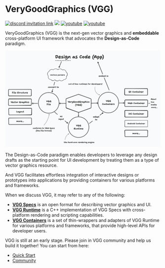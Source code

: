 # VeryGoodGraphics (VGG)


<a href="https://discord.gg/89fFapjfgM"><img alt="discord invitation link" src="https://dcbadge.vercel.app/api/server/89fFapjfgM?style=flat"></a>
[![](https://shields.io/github/stars/verygoodgraphics?style=social)](https://github.com/verygoodgraphics/)
<a href="https://twitter.com/VGG_Design"><img src="https://img.shields.io/twitter/follow/VGG_Design?style=social" alt="youtube" /></a>
<a href="https://www.youtube.com/channel/UCAZz__n1fBlmPoHVI1avpOg"><img src="https://img.shields.io/youtube/channel/subscribers/UCAZz__n1fBlmPoHVI1avpOg?label=%40VeryGoodGraphics&style=social" alt="youtube"></a>

VeryGoodGraphics (VGG) is the next-gen vector graphics and **embeddable** cross-platform UI framework that advocates the **Design-as-Code** paradigm.

![](https://github.com/verygoodgraphics/.github/blob/main/profile/images/vgg_mindmap.png?raw=true)

The Design-as-Code paradigm enables developers to leverage any design drafts as the starting point for UI development by treating them as a type of vector graphics resource.

And VGG facilitates effortless integration of interactive designs or prototypes into applications by providing containers for various platforms and frameworks.

When we discuss VGG, it may refer to any of the following:
- [**VGG Specs**](https://docs.verygoodgraphics.com/specs/overview) is an open format for describing vector graphics and UI.
- [**VGG Runtime**](https://github.com/verygoodgraphics/vgg_runtime) is a C++ implementation of VGG Specs with cross-platform rendering and scripting capabilities.
- [**VGG Containers**](https://docs.verygoodgraphics.com/containers/overview) is a set of thin-wrappers and adapters of VGG Runtime for various platforms and frameworks, that provide high-level APIs for developer users.

VGG is still at an early stage. Please join in VGG community and help us build it together! You can start from here:

- [Quick Start](https://docs.verygoodgraphics.com/start/overview)
- [Community](https://docs.verygoodgraphics.com/community/overview)

